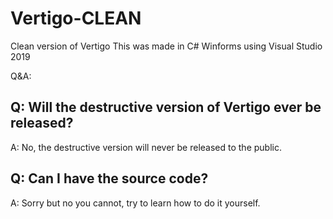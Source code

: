 # Vertigo-CLEAN
Clean version of Vertigo
This was made in C# Winforms using Visual Studio 2019

Q&A:


Q: Will the destructive version of Vertigo ever be released?
-----------------------------------------------------------------------
A: No, the destructive version will never be released to the public.

Q: Can I have the source code?
-----------------------------------------------------------------------
A: Sorry but no you cannot, try to learn how to do it yourself.
